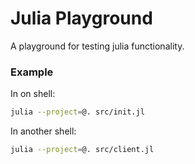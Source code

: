 # Julia Playground

A playground for testing julia functionality.

### Example

In on shell:
```sh
julia --project=@. src/init.jl
```

In another shell:
```sh
julia --project=@. src/client.jl
```